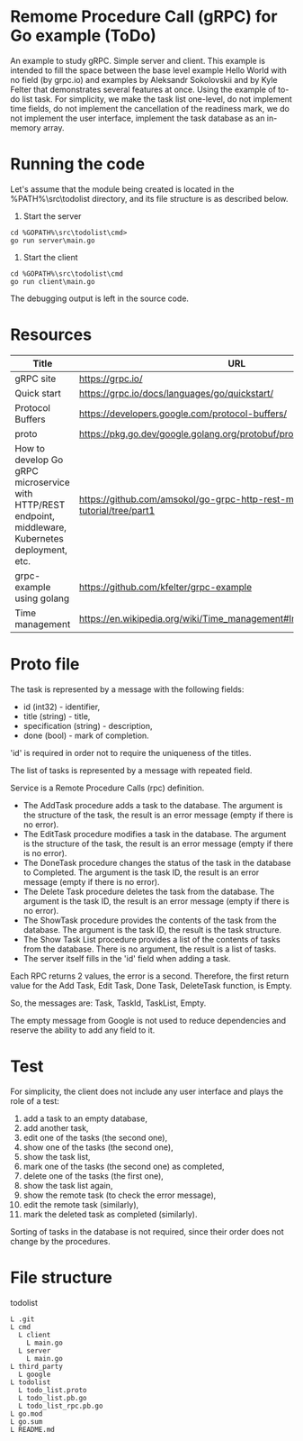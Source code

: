 # Remome Procedure Call (gRPC) for Go example (ToDo)
An example to study gRPC. Simple server and client. 
This example is intended to fill the space between the base level example Hello World with no field (by grpc.io) and examples by Aleksandr Sokolovskii and by Kyle Felter that demonstrates several features at once.
Using the example of to-do list task.
For simplicity, we make the task list one-level, do not implement time fields, do not implement the cancellation of the readiness mark, we do not implement the user interface, implement the task database as an in-memory array.
# Running the code
Let's assume that the module being created is located in the %PATH%\src\todolist directory, and its file structure is as described below.
1. Start the server
```
cd %GOPATH%\src\todolist\cmd>
go run server\main.go
```
1. Start the client
```
cd %GOPATH%\src\todolist\cmd
go run client\main.go
```
The debugging output is left in the source code.
# Resources
| Title | URL |
|-------|-----|
| gRPC site | https://grpc.io/ |
| Quick start | https://grpc.io/docs/languages/go/quickstart/ |
| Protocol Buffers | https://developers.google.com/protocol-buffers/ |
| proto | https://pkg.go.dev/google.golang.org/protobuf/proto |
| How to develop Go gRPC microservice with HTTP/REST endpoint, middleware, Kubernetes deployment, etc. | https://github.com/amsokol/go-grpc-http-rest-microservice-tutorial/tree/part1 |
| grpc-example using golang | https://github.com/kfelter/grpc-example |
| Time management | https://en.wikipedia.org/wiki/Time_management#Implementation_of_goals |
# Proto file
The task is represented by a message with the following fields: 
* id (int32) - identifier, 
* title (string) - title, 
* specification (string) - description, 
* done (bool) - mark of completion.

'id' is required in order not to require the uniqueness of the titles.

The list of tasks is represented by a message with repeated field.

Service is a Remote Procedure Calls (rpc) definition.

* The AddTask procedure adds a task to the database. The argument is the structure of the task, the result is an error message (empty if there is no error). 
* The EditTask procedure modifies a task in the database. The argument is the structure of the task, the result is an error message (empty if there is no error).
* The DoneTask procedure changes the status of the task in the database to Completed. The argument is the task ID, the result is an error message (empty if there is no error).
* The Delete Task procedure deletes the task from the database. The argument is the task ID, the result is an error message (empty if there is no error).
* The ShowTask procedure provides the contents of the task from the database. The argument is the task ID, the result is the task structure.
* The Show Task List procedure provides a list of the contents of tasks from the database. There is no argument, the result is a list of tasks.
* The server itself fills in the 'id' field when adding a task.

Each RPC returns 2 values, the error is a second. Therefore, the first return value for the Add Task, Edit Task, Done Task, DeleteTask function,  is Empty.

So, the messages are: Task, TaskId, TaskList, Empty.

The empty message from Google is not used to reduce dependencies and reserve the ability to add any field to it.
# Test
For simplicity, the client does not include any user interface and plays the role of a test:
1) add a task to an empty database,
2) add another task,
3) edit one of the tasks (the second one),
4) show one of the tasks (the second one),
5) show the task list,
6) mark one of the tasks (the second one) as completed,
7) delete one of the tasks (the first one),
8) show the task list again,
9) show the remote task (to check the error message),
10) edit the remote task (similarly),
11) mark the deleted task as completed (similarly).

Sorting of tasks in the database is not required, since their order does not change by the procedures.
# File structure
todolist
```
L .git
L cmd
  L client
    L main.go
  L server
    L main.go
L third_party
  L google
L todolist
  L todo_list.proto
  L todo_list.pb.go
  L todo_list_rpc.pb.go
L go.mod
L go.sum
L README.md
```